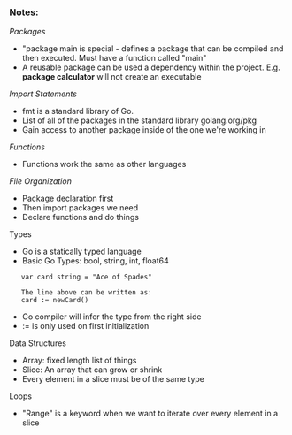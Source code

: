 ### Notes: 

_Packages_

- "package main is special - defines a package that can be compiled and then executed. Must have a function called "main" 
- A reusable package can be used a dependency within the project. E.g. __package calculator__ will not create an executable 

_Import Statements_
- fmt is a standard library of Go. 
- List of all of the packages in the standard library golang.org/pkg 
- Gain access to another package inside of the one we're working in

_Functions_
- Functions work the same as other languages

_File Organization_
- Package declaration first 
- Then import packages we need 
- Declare functions and do things

Types
- Go is a statically typed language
- Basic Go Types: bool, string, int, float64
 ```
	var card string = "Ace of Spades"

	The line above can be written as: 
	card := newCard()
```
- Go compiler will infer the type from the right side
- := is only used on first initialization 

Data Structures
- Array: fixed length list of things 
- Slice: An array that can grow or shrink
- Every element in a slice must be of the same type

Loops
- "Range" is a keyword when we want to iterate over every element in a slice
